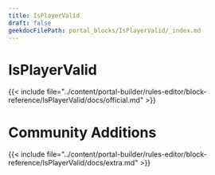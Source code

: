 ```yaml
---
title: IsPlayerValid
draft: false
geekdocFilePath: portal_blocks/IsPlayerValid/_index.md
---
```

# IsPlayerValid
{{< include file="../content/portal-builder/rules-editor/block-reference/IsPlayerValid/docs/official.md" >}}

# Community Additions

{{< include file="../content/portal-builder/rules-editor/block-reference/IsPlayerValid/docs/extra.md" >}}